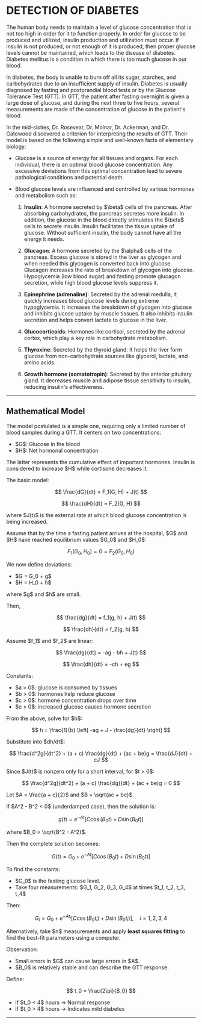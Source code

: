 # DETECTION OF DIABETES

The human body needs to maintain a level of glucose concentration that is not too high in order for it to function properly. In order for glucose to be produced and utilized, insulin production and utilization must occur. If insulin is not produced, or not enough of it is produced, then proper glucose levels cannot be maintained, which leads to the disease of diabetes. Diabetes mellitus is a condition in which there is too much glucose in our blood.

In diabetes, the body is unable to burn off all its sugar, starches, and carbohydrates due to an insufficient supply of insulin. 
Diabetes is usually diagnosed by fasting and postprandial blood tests or by the Glucose Tolerance Test (GTT). In GTT, the patient after fasting overnight is given a large dose of glucose, and during the next three to five hours, several measurements are made of the concentration of glucose in the patient's blood.

In the mid-sixties, Dr. Rosevear, Dr. Molnar, Dr. Ackerman, and Dr. Gatewood discovered a criterion for interpreting the results of GTT. Their model is based on the following simple and well-known facts of elementary biology:

* Glucose is a source of energy for all tissues and organs. For each individual, there is an optimal blood glucose concentration. Any excessive deviations from this optimal concentration lead to severe pathological conditions and potential death.
* Blood glucose levels are influenced and controlled by various hormones and metabolism such as:

  1. **Insulin**: A hormone secreted by \$\beta\$ cells of the pancreas. After absorbing carbohydrates, the pancreas secretes more insulin. In addition, the glucose in the blood directly stimulates the \$\beta\$ cells to secrete insulin. Insulin facilitates the tissue uptake of glucose. Without sufficient insulin, the body cannot have all the energy it needs.

  2. **Glucagon**: A hormone secreted by the \$\alpha\$ cells of the pancreas. Excess glucose is stored in the liver as glycogen and when needed this glycogen is converted back into glucose. Glucagon increases the rate of breakdown of glycogen into glucose. Hypoglycemia (low blood sugar) and fasting promote glucagon secretion, while high blood glucose levels suppress it.

  3. **Epinephrine (adrenaline)**: Secreted by the adrenal medulla, it quickly increases blood glucose levels during extreme hypoglycemia. It increases the breakdown of glycogen into glucose and inhibits glucose uptake by muscle tissues. It also inhibits insulin secretion and helps convert lactate to glucose in the liver.

  4. **Glucocorticoids**: Hormones like cortisol, secreted by the adrenal cortex, which play a key role in carbohydrate metabolism.

  5. **Thyroxine**: Secreted by the thyroid gland. It helps the liver form glucose from non-carbohydrate sources like glycerol, lactate, and amino acids.

  6. **Growth hormone (somatotropin)**: Secreted by the anterior pituitary gland. It decreases muscle and adipose tissue sensitivity to insulin, reducing insulin's effectiveness.

---

## Mathematical Model

The model postulated is a simple one, requiring only a limited number of blood samples during a GTT. It centers on two concentrations:

* \$G\$: Glucose in the blood
* \$H\$: Net hormonal concentration

The latter represents the cumulative effect of important hormones. Insulin is considered to increase \$H\$ while cortisone decreases it.

The basic model:

$$
\frac{dG}{dt} = F_1(G, H) + J(t)
$$

$$
\frac{dH}{dt} = F_2(G, H)
$$

where \$J(t)\$ is the external rate at which blood glucose concentration is being increased.

Assume that by the time a fasting patient arrives at the hospital, \$G\$ and \$H\$ have reached equilibrium values \$G\_0\$ and \$H\_0\$:

$$
F_1(G_0, H_0) = 0 = F_2(G_0, H_0)
$$

We now define deviations:

* \$G = G\_0 + g\$
* \$H = H\_0 + h\$

where \$g\$ and \$h\$ are small.

Then,

$$
\frac{dg}{dt} = f_1(g, h) + J(t)
$$

$$
\frac{dh}{dt} = f_2(g, h)
$$

Assume \$f\_1\$ and \$f\_2\$ are linear:

$$
\frac{dg}{dt} = -ag - bh + J(t)
$$

$$
\frac{dh}{dt} = -ch + eg
$$

Constants:

* \$a > 0\$: glucose is consumed by tissues
* \$b > 0\$: hormones help reduce glucose
* \$c > 0\$: hormone concentration drops over time
* \$e > 0\$: increased glucose causes hormone secretion

From the above, solve for \$h\$:

$$
h = \frac{1}{b} \left[ -ag + J - \frac{dg}{dt} \right]
$$

Substitute into \$dh/dt\$:

$$
\frac{d^2g}{dt^2} + (a + c) \frac{dg}{dt} + (ac + be)g = \frac{dJ}{dt} + cJ
$$

Since \$J(t)\$ is nonzero only for a short interval, for \$t > 0\$:

$$
\frac{d^2g}{dt^2} + (a + c) \frac{dg}{dt} + (ac + be)g = 0
$$

Let \$A = \frac{a + c}{2}\$ and \$B = \sqrt{ac + be}\$.

If \$A^2 - B^2 < 0\$ (underdamped case), then the solution is:

$$
g(t) = e^{-At} \left[ C \cos(B_0 t) + D \sin(B_0 t) \right]
$$

where \$B\_0 = \sqrt{B^2 - A^2}\$.

Then the complete solution becomes:

$$
G(t) = G_0 + e^{-At} \left[ C \cos(B_0 t) + D \sin(B_0 t) \right]
$$

To find the constants:

* \$G\_0\$ is the fasting glucose level.
* Take four measurements: \$G\_1, G\_2, G\_3, G\_4\$ at times \$t\_1, t\_2, t\_3, t\_4\$

Then:

$$
G_i = G_0 + e^{-At_i} \left[ C \cos(B_0 t_i) + D \sin(B_0 t_i) \right], \quad i = 1, 2, 3, 4
$$

Alternatively, take \$n\$ measurements and apply **least squares fitting** to find the best-fit parameters using a computer.

Observation:

* Small errors in \$G\$ can cause large errors in \$A\$.
* \$B\_0\$ is relatively stable and can describe the GTT response.

Define:

$$
t_0 = \frac{2\pi}{B_0}
$$

* If \$t\_0 < 4\$ hours → Normal response
* If \$t\_0 > 4\$ hours → Indicates mild diabetes

---


